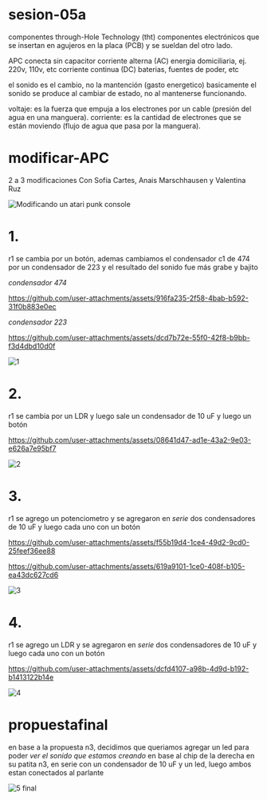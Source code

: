 # sesion-05a

componentes through-Hole Technology (tht)
componentes electrónicos que se insertan en agujeros en la placa (PCB) y se sueldan del otro lado.

APC conecta sin capacitor
corriente alterna (AC) energia domiciliaria, ej. 220v, 110v, etc
corriente continua (DC) baterias, fuentes de poder, etc

el sonido es el cambio, no la mantención (gasto energetico)
basicamente el sonido se produce al cambiar de estado, no al mantenerse funcionando.

voltaje: es la fuerza que empuja a los electrones por un cable (presión del agua en una manguera).
corriente: es la cantidad de electrones que se están moviendo (flujo de agua que pasa por la manguera).

# modificar-APC
2 a 3 modificaciones
Con Sofía Cartes, Anais Marschhausen y Valentina Ruz

![Modificando un atari punk console](https://github.com/user-attachments/assets/945178b5-bfa1-4ed9-978c-c8d6a4079d31)


# 1. 
r1 se cambia por un botón, ademas cambiamos el condensador c1 de 474 por un condensador de 223 y el resultado del sonido fue más grabe y bajito

*condensador 474*

https://github.com/user-attachments/assets/916fa235-2f58-4bab-b592-31f0b883e0ec

*condensador 223*

https://github.com/user-attachments/assets/dcd7b72e-55f0-42f8-b9bb-f3d4dbd10d0f

![1](https://github.com/user-attachments/assets/04802a1d-b83f-457e-8fec-f40ba1709f99)

# 2. 
r1 se cambia por un LDR y luego sale un condensador de 10 uF y luego un botón 

https://github.com/user-attachments/assets/08641d47-ad1e-43a2-9e03-e626a7e95bf7

![2](https://github.com/user-attachments/assets/7edea937-f826-48e5-b393-34bf16d24e2e)

# 3. 
r1 se agrego un potenciometro y se agregaron en _*serie*_ dos condensadores de 10 uF y luego cada uno con un botón  

https://github.com/user-attachments/assets/f55b19d4-1ce4-49d2-9cd0-25feef36ee88

https://github.com/user-attachments/assets/619a9101-1ce0-408f-b105-ea43dc627cd6

![3](https://github.com/user-attachments/assets/c00889b3-e51a-4887-9040-66210a2a0b12)

# 4. 
r1 se agrego un LDR y se agregaron en _*serie*_ dos condensadores de 10 uF y luego cada uno con un botón 

https://github.com/user-attachments/assets/dcfd4107-a98b-4d9d-b192-b1413122b14e

![4](https://github.com/user-attachments/assets/f5c4eef6-b3e9-4e22-a711-bfb188d54e93)

# propuestafinal
en base a la propuesta n3, decidimos que queriamos agregar un led para poder *ver el sonido que estamos creando* en base al chip de la derecha en su patita n3, en serie con un condensador de 10 uF y un led, luego ambos estan conectados al parlante

![5 final](https://github.com/user-attachments/assets/a3c46e70-6bbd-45ee-aebf-f6f676ae8359)
